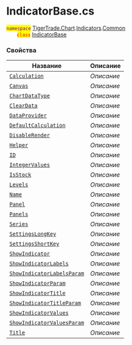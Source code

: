 
# IndicatorBase.cs
<mark style="color:purple;">`namespace`</mark> [TigerTrade.Chart](../../../../TigerTrade.Chart.md).[Indicators](../../../../TigerTrade.Chart/Indicators.md).[Common](../../../../TigerTrade.Chart/Indicators/Common.md)  
&nbsp;&nbsp;&nbsp;&nbsp;&nbsp;&nbsp;&nbsp;<mark style="color:red;">`class`</mark> [IndicatorBase](../IndicatorBase.cs.md)

### Свойства
| Название | Описание |
| --- | --- |
| [`Calculation`](./Свойства/Calculation.md) | *Описание* |
| [`Canvas`](./Свойства/Canvas.md) | *Описание* |
| [`ChartDataType`](./Свойства/ChartDataType.md) | *Описание* |
| [`ClearData`](./Свойства/ClearData.md) | *Описание* |
| [`DataProvider`](./Свойства/DataProvider.md) | *Описание* |
| [`DefaultCalculation`](./Свойства/DefaultCalculation.md) | *Описание* |
| [`DisableRender`](./Свойства/DisableRender.md) | *Описание* |
| [`Helper`](./Свойства/Helper.md) | *Описание* |
| [`ID`](./Свойства/ID.md) | *Описание* |
| [`IntegerValues`](./Свойства/IntegerValues.md) | *Описание* |
| [`IsStock`](./Свойства/IsStock.md) | *Описание* |
| [`Levels`](./Свойства/Levels.md) | *Описание* |
| [`Name`](./Свойства/Name.md) | *Описание* |
| [`Panel`](./Свойства/Panel.md) | *Описание* |
| [`Panels`](./Свойства/Panels.md) | *Описание* |
| [`Series`](./Свойства/Series.md) | *Описание* |
| [`SettingsLongKey`](./Свойства/SettingsLongKey.md) | *Описание* |
| [`SettingsShortKey`](./Свойства/SettingsShortKey.md) | *Описание* |
| [`ShowIndicator`](./Свойства/ShowIndicator.md) | *Описание* |
| [`ShowIndicatorLabels`](./Свойства/ShowIndicatorLabels.md) | *Описание* |
| [`ShowIndicatorLabelsParam`](./Свойства/ShowIndicatorLabelsParam.md) | *Описание* |
| [`ShowIndicatorParam`](./Свойства/ShowIndicatorParam.md) | *Описание* |
| [`ShowIndicatorTitle`](./Свойства/ShowIndicatorTitle.md) | *Описание* |
| [`ShowIndicatorTitleParam`](./Свойства/ShowIndicatorTitleParam.md) | *Описание* |
| [`ShowIndicatorValues`](./Свойства/ShowIndicatorValues.md) | *Описание* |
| [`ShowIndicatorValuesParam`](./Свойства/ShowIndicatorValuesParam.md) | *Описание* |
| [`Title`](./Свойства/Title.md) | *Описание* |
